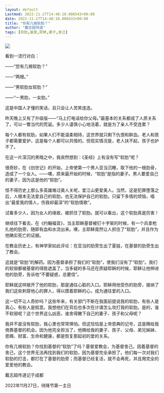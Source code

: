 ```yaml
---
layout: default
Lastmod: 2022-11-27T14:48:18.006543+00:00
date: 2022-11-27T14:48:18.006433+00:00
title: "你有几根软肋？"
author: "戴志超传道"
tags: [软肋,基督,耶稣,妻子,舍己]
---
```


![](https://images.weserv.nl/?url=https%3A//mmbiz.qpic.cn/mmbiz_jpg/AKeSVSADuR57uL57J1aFIrrW9ZDKBTqDHKdLicrgzS4vaMRlKUX16RBFwGhZh6ktviaHLwEQ0wAdNxMq3HDAb0zQ/640%3Fwx_fmt%3Djpeg)

看到一流行对白：

  

——“您有几根软肋？”

——“两根。”

——“男软肋女软肋？”

——“一男肋，一女肋。”

  

这是中国人才懂的笑话，且只会让人苦笑连连。

  

昨天晚上又有了升级版——“马上打电话给你父母。”最基本的关系都成了人质关系了，可以一瞥当代的荒诞。多少人谨慎小心地活着，就是为了亲人不受连累？

  

每个人都有软肋，如果人们不能温柔相待，这世界就只剩下仇恨和鲜血。老人和孩子都需要爱护，这是每个人都可以共情的。但现实情况是，老人扶不起，孩子也护不了。

  

在这一片深沉的黑暗之中，我突然想到：《圣经》上有没有写“软肋”呢？

  

很奇妙，在《创世记》的开始，上帝使第一个男人亚当沉睡，取下他的一根肋骨，造成了一个女人。——噢，原来最开始的时候，“软肋”是指的妻子。男人要爱自己的妻子，因为这是他的“软肋”。

  

怪不得历史上那么多英雄难过美人关呢，爱江山更爱美人。当然，这是犯罪堕落之后，人根本无法爱自己的软肋，也无法保护自己的软肋。只留下多情的烦恼，唱出“最爱我的情人，伤我却最深”的“软肋情歌”。

  

试看多少人，因为女人的缘故，被抓住了软肋。就可以看出，这个软肋真是厉害！

  

继续往下看去，在《约翰福音》，当主耶稣基督被钉十字架的时候，有一个兵拿枪扎他的肋旁，随即有血和水流出来。噢，主耶稣竟然让人抓住了“软肋”，并且作为他确实死亡的证据。

  

在教会历史上，有神学家如此评论：在亚当的肋旁生出了夏娃，在基督的肋旁生出了教会。

  

这就是“软肋”的解药。因为基督承担了我们的“软肋”，使我们没有了“软肋”。我们的软弱都被基督的得胜遮盖了。当多疑的多马还在质疑耶稣的时候，耶稣让他伸进他的肋旁，告诉他“不要疑惑，总要信”。

  

耶稣就这样敞开了他的软肋，那是通往心脏的入口。耶稣用他受伤的肋旁，接纳了我们这些刺穿他心的罪人，得以摸着耶稣的心，成为通往爱的入口。

  

这一切不让人奇妙吗？这些年来，有关部门不断在我面前提说我的软肋，有些人是真心，有些人是假意。我想他们在背后也多次在计谋怎么攻打我的软肋。是的，谁不软弱呢？这个世界这么凶恶，谁舍得撇下自己的妻子、孩子和父母呢？

  

我并不是没有软肋，我心里也常常惧怕。但这恰恰是上帝恩典的记号，这是赐给我倚靠基督的机会。因为他完全担当了，他赐给我的妻子、孩子、父母、弟兄姊妹、恩赐、财富、生命和健康，都是恢复那起初的爱的关系。

  

你有几根软肋？你找到基督的“软肋”了吗？基督爱教会，为基督舍己。因着基督的舍己，这个世界无法再找到我们的软肋，因为基督完全承担了。他们每一次对我们软肋的打击，都打在了基督的肋旁；而基督已经复活，就不会再死，并且用完全的爱爱他的教会。

  

戴志超传道记于成都

2022年11月27日，待降节第一主日

